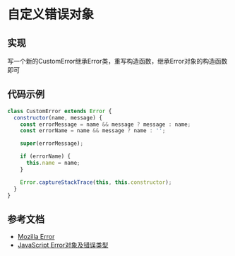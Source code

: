 # 自定义错误对象

## 实现
写一个新的CustomError继承Error类，重写构造函数，继承Error对象的构造函数即可

## 代码示例

``` javascript
class CustomError extends Error {
  constructor(name, message) {
    const errorMessage = name && message ? message : name;
    const errorName = name && message ? name : '';

    super(errorMessage);

    if (errorName) {
      this.name = name;
    }

    Error.captureStackTrace(this, this.constructor);
  }
}
```

## 参考文档
* [Mozilla Error](https://developer.mozilla.org/en-US/docs/Web/JavaScript/Reference/Global_Objects/Error)
* [JavaScript Error对象及错误类型](https://itbilu.com/javascript/js/V1oOv4Vv-.html)